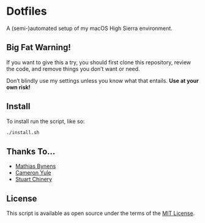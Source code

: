 # Dotfiles

A (semi-)automated setup of my macOS High Sierra environment.

## Big Fat Warning!

If you want to give this a try, you should first clone this repository, review the code, and remove things you don’t want or need.

Don’t blindly use my settings unless you know what that entails. **Use at your own risk!**

## Install

To install run the script, like so:

```sh
./install.sh
```

## Thanks To...

* [Mathias Bynens](https://github.com/mathiasbynens/dotfiles)
* [Cameron Yule](https://github.com/cameronyule/dotfiles)
* [Stuart Chinery](https://github.com/sleepingstu/dotfiles)

## License

This script is available as open source under the terms of the [MIT License](http://opensource.org/licenses/MIT).
